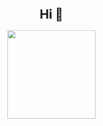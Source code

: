 <div align="center">
  <h1>Hi 👋</h1>
  <img width="200" src="https://user-images.githubusercontent.com/82408272/142650579-84aaf41f-e393-4320-8019-b8f81d33af4b.gif" />
</div>
